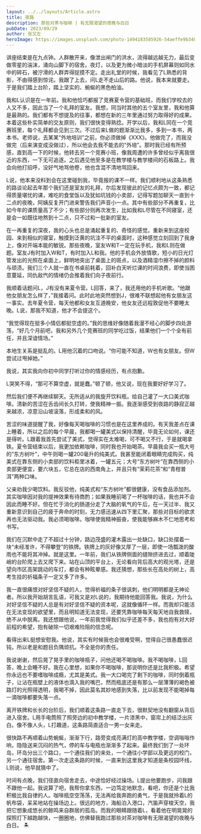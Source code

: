 ```yaml
---
layout: ../../layouts/Article.astro
title: 夜路
description: 那些对茶与咖啡 | 有无限渴望的夜晚与白日
pubDate: 2023/09/29
author: 张又左
heroImage: https://images.unsplash.com/photo-1494183585926-54aeffe9b348?auto=format&fit=crop&w=1740&q=80
---
```


讲座结束是在九点钟。人群散开来，像泄出闸门的洪水，流得越远越无力，最后变做零星的湍沫，涌向山脚下的宿舍。夜灯，以及更为微小暗淡的手机屏幕则如同水中的碎石，被泞滑的人群弄得捉摸不定。走出礼堂的时候，我看见了L熟悉的背影，不由得感到惊诧。我跟了上去，问L走不走山后的路。他说，我本来就要走。于是我们踏上台阶，踏上坚实的、蜿蜒的黑色柏油。

我和L认识是在一年前。我和他恰巧都报了竞赛夏令营的基础班，而我们学校去的人又不多，因此当了一个礼拜的室友。我想，同当时其他的五个室友里，我和他算是最熟的。我们都有不想提及的往事，都想在新的三年里通过努力取得好的成果。本着这些朴实简单的交友原则，我们很快变得熟捻。开学以后，我和L同在一个竞赛班里，每个礼拜都会见到三次。不过后来L做的题渐渐比我多，多到一本书，两本书。老师说，去某某“外地培训”之前，你必须做掉《XXX》。他做完了，而我没做完（后来演变成没做过），所以他会去我不能去的“外培”。那时我已经有所预感，直到高一下的时候，他转去另一个竞赛小班，像我周遭的许多曾经似乎离我很近的东西，一下无可追逐。之后遇见他至多是在教学楼与教学楼间的石板路上。我会向他打招呼，没好气地骂他卷，他也含混不清地骂回来。

L说，他本来没料到会在这里碰到我，毕竟报的课不一样。我们顺利地从这条熟悉的路谈论起去年那个我们还是室友的礼拜，尔后发现彼此的记忆点颇为一致，都记得质量堪忧的课，难吃的食堂饭以及犹如坑钱的小卖部，记得写题加聊天一直到十二点的夜晚，阿姨反复开门进来警告我们声音小一点。其中有些部分不再重复，比如今年的课质量高了不少；有些部分则再次发生，比如我和L尽管在不同寝室，还是会一如既往地熬到十二点，只不过和一批新的室友。

在一再重复的深夜，我的心头也总是涌起重复的、奇怪的感觉。重新来到这座校园、来到相似的寝室，触摸到泛黄的坑洼不平的桌面时，这种感觉立刻回到了我身上，像对开端本能的敏锐。那些夜晚，室友W和T一定在玩手机，我和L则在做题。室友J有时加入W和T，有时加入L和我。他的手机会外放情歌，短小的日光灯管发出的光照在桌面上，鲜明地突出了桌面上的斑点，以及酒精湿巾擦不掉的颜料与顽渍。我们三个人就一直在书桌前耗着，回补白天听烂课的时间浪费，即使当困意蔓延，同仇敌忾的情绪仍会推着我们向子夜前行。

我顺着话题问L，J有没有来夏令营。L回答，来了，我还用他的手机听歌。“他跟他女朋友怎么样了，”我接着问。此时此地突然想到J，很难不联想起他有女朋友这一事实。去年夏令营，每天他都和女友互道晚安，他女友还远程敦促他不要睡太晚。L说，那我不知道，他才不会提这个。

“我觉得现在挺多小情侣都挺空虚的。”我的思维好像随着我漫不经心的脚步四处游荡，“好几个月前吧，我和另外几个竞赛班的同学吃过饭，结果他们一个个全有前任，并且深谙情场。”

本地生关系是挺乱的。L用他沉着的口吻说。“你可能不知道，W也有女朋友。但W尝试过甩掉她。”

我说，其实我向你初中同学打听过你的情感经历，有点抱歉。

L哭笑不得，“那可不算空虚，就是蠢。”顿了顿，他又说，现在我要好好学习了。

然后我们便不再继续聊天。无所适从的我旋开饮料瓶，给自己灌了一大口美式咖啡。清新的苦涩在舌齿间长久打转，使我精神一振。我逐渐感受到夜路的静寂正越来越浓，凉意沿山坡滚落，形成柔和的风。

苦涩的味道提醒了我，好像每天喝咖啡的习惯也是在这里养成的。有天我差点在课上睡着，所以之后的每个早晨，我都喝一罐美式以保持清醒，毕竟无论如何，课还是得听。L跟着我首先尝试了美式，觉得实在太难喝，可不喝又不行，于是就喝拿铁。夏令营结束以后，我更加依赖咖啡，同时我也开始喝茶。早晨我会买一瓶大号的“东方树叶”，中午则喝一罐200毫升的纯美式。我甚至能闭着眼睛完成购买，纯美式在靠东侧的小卖部的饮料柜里冰着，一罐五元；大号“东方树叶”在靠西侧的小卖部更便宜，要六块五，它总在店的西南角上，并且只有“茉莉花茶”和“青柑普洱”两种口味。

父亲劝我少喝饮料。我反驳他，纯美式和“东方树叶”都很健康，没有食品添加剂。其实咖啡因对我的提神效果有待商酌；如果我睡前喝了一杯咖啡的话，我也并不会因此而睡不好。但在忙于消化的肠道分走了大脑的氧气的午后，在一天过半、我又重新意识到自己的疲于奔命的时刻，无力感迅速从四下里汇聚，那些对目标的欲求再也无法驱动我。我必须喝咖啡。咖啡使我精神振奋，使我能够麻木不仁地思考和书写。

我们在沉默中走了不超过十分钟，路边茂盛的灌木露出一处缺口，缺口处摆着一块“未经准许，不得攀登”的铁牌。铁牌上的灰好像又厚了一层，即使一场瓢泼的酸雨也不能将其冲掉。就是这里。一年前，我们从铁牌侧面的缝隙挤进去过，顺着陡峭的台阶爬上去又爬下来。站在山顶的平台上，无论看向背后高大的观光塔，还是望向市区高架跳动的车灯，都会有种眩晕感。我还猜想，那些长在高处的树上，高考生挂的祈福条子一定又多了许多。

我一直很痛恨对好坚信不疑的人，觉得祈福的条子很讽刺，他们明明都是无神论者。所以我开始胡言乱语，可我又是对L说的，我期待他能回答我。我说，为什么对好坚信不疑的人总是有对好坚信不疑的资本呢，这就像循环一样。而我却只能活在无法变现的欲望里，而且明知道无法变现，还要凭靠咖啡每天每天地自我救赎，绝不从中脱离。我还想跟他说，一年前我觉得我们似乎还差不多，我也抱有对大好前程的希望，抱有破除一切艰难险阻的信念呢。

看得出来L挺想安慰我。他说，其实有时候我也会很难受啊，觉得自己很愚蠢很迟钝，所以老是和题目负隅顽抗。不全是你的责任。

我说谢谢，然后晃了晃手里的咖啡瓶子，问他还喝不喝咖啡。我不喝咖啡，L回答，晚上会睡不好。我在心里想，如果你不喝咖啡，那说明你还是比我积极。希望你永远也不要嗜咖啡成瘾，尤其是美式。我一大口喝完了剩下的咖啡，同时倒着瓶子，让沾在瓶壁上的液体也滴入我的嘴巴，然而瓶底还是有那么一层薄薄的褐色被路灯的光照得透明，我喝不掉，因此莫名其妙地感到失落，比以前发现不能喝掉每一滴咖啡都要失落一点。

离开铁牌和长长的台阶后，我们顺着这条路一直走下去，很默契地没有翻窗从背后进入宿舍。L用手电筒照了照旁边的初中教学楼，一片漆黑中，窗帘上的结泛出灰白。像不像人头，L打趣道，这条路简直适合一男一女来走。

很快路不再顺着山势蜿蜒，渐渐下行，路旁变成亮满灯的高中教学楼，空调嗡嗡作响，隐隐送来沉闷的热气，停的车与电瓶也渐渐多了起来。最终我们到了一处环岛，环岛分出三个路口，一个通往我们的来处，一个通往小学部以及更远的校门，另一个通往宿舍。第一次走这条路的时候，一直来到这里我才知道是条校园环线，L则说，他早就猜中了。

时间有点晚，我们径直向宿舍走去，中途恰好经过操场。L提出他要跑步，问我跟不跟他一起。我说算了吧，我帮你拿东西，一边笃定地默念，看吧，你还是个比我积极比我自律的人。咖啡瓶空空荡荡，无法再给我奔跑的勇气，于是我就拎着L的帆布袋，呆呆地站在操场边上。很远的地方，海船泊入港口，汽笛声穿梭天空，我把它想象成悠长的鲸鸣来自群居的孤岛。而我的眼睛跟随着L，看着他在明晃晃的探照灯下越跑越快，一圈圈地，仿佛替我跑过那些对茶对咖啡有无限渴望的夜晚与白日。 🏝️
